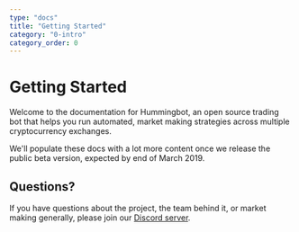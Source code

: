 ```yaml
---
type: "docs"
title: "Getting Started"
category: "0-intro"
category_order: 0
---
```

# Getting Started

Welcome to the documentation for Hummingbot, an open source trading bot that helps you run automated, market making strategies across multiple cryptocurrency exchanges.

We'll populate these docs with a lot more content once we release the public beta version, expected by end of March 2019.

## Questions?
If you have questions about the project, the team behind it, or market making generally, please join our [Discord server](https://discord.hummingbot.io).